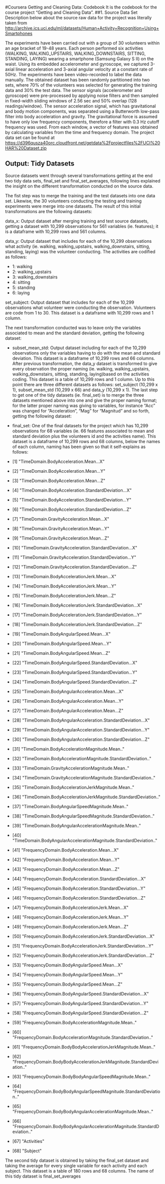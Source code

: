 #Coursera Getting and Cleaning Data: Codebook
It is the codebook for the course project “Getting and Cleaning Data”.
##1. Source Data Set
Description below about the source raw data for the project was literally taken from http://archive.ics.uci.edu/ml/datasets/Human+Activity+Recognition+Using+Smartphones

The experiments have been carried out with a group of 30 volunteers within an age bracket of 19-48 years. Each person performed six activities (WALKING, WALKING_UPSTAIRS, WALKING_DOWNSTAIRS, SITTING, STANDING, LAYING) wearing a smartphone (Samsung Galaxy S II) on the waist. Using its embedded accelerometer and gyroscope, we captured 3-axial linear acceleration and 3-axial angular velocity at a constant rate of 50Hz. The experiments have been video-recorded to label the data manually. The obtained dataset has been randomly partitioned into two sets, where 70% of the volunteers was selected for generating the training data and 30% the test data. 
The sensor signals (accelerometer and gyroscope) were pre-processed by applying noise filters and then sampled in fixed-width sliding windows of 2.56 sec and 50% overlap (128 readings/window). The sensor acceleration signal, which has gravitational and body motion components, was separated using a Butterworth low-pass filter into body acceleration and gravity. The gravitational force is assumed to have only low frequency components, therefore a filter with 0.3 Hz cutoff frequency was used. From each window, a vector of features was obtained by calculating variables from the time and frequency domain.
The project data set can be found at https://d396qusza40orc.cloudfront.net/getdata%2Fprojectfiles%2FUCI%20HAR%20Dataset.zip

## Output: Tidy Datasets
Source datasets went through several transformations getting at the end two tidy data sets, final_set and final_set_averages, following lines explained the insight on the different transformation conducted on the source data.

The fist step was to merge the training and the test datasets into one data set. Likewise, the 30 volunteers conducting the testing and training experiments were merge into one datasets. The result of this initial transformations are the following datasets:

data_x: Output dataset after merging training and test source datasets, getting a dataset with 10,299 observations for 561 variables (ie. features); it is a dataframe with 10,299 rows and 561 columns.

data_y: Output dataset that includes for each of the 10,299 observations what activity (ie. walking, walking_upstairs, walking_downstairs, sitting, standing, laying) was the volunteer conducting. The activities are codified as follows:
* 1: walking
* 2: walking_upstairs
* 3: walking_downstairs
* 4: sitting
* 5: standing
* 6: laying

set_subject: Output dataset that includes for each of the 10,299 observations what volunteer were conducting the observation. Volunteers are code from 1 to 30. This dataset is a dataframe with 10,299 rows and 1 column.

The next transformation conducted was to leave only the variables associated to mean and the standard deviation, getting the following dataset:

* subset_mean_std: Output dataset including for each of the 10,299 observations only the variables having to do with the mean and standard deviation. This dataset is a dataframe of 10,299 rows and 66 columns.
After previous transformation, the data_y dataset is transformed to give every observation the proper naming (ie. walking, walking_upstairs, walking_downstairs, sitting, standing, laying)based on the activities coding.  This dataset is a table of 10,299 rows and 1 column.
Up to this point there are three different datasets as follows: set_subject (10,299 x 1), subset_mean_std (10,299 x 66) and data_y (10,299 x 1).
The last step to get one of the tidy datasets (ie. final_set) is to merge the three datasets mentioned above into one and give the proper naming format; for the latter proper naming was giving to variables, for instance “Acc” was changed for “Acceleration”, “Mag” for “Magnitud” and so forth, getting the following dataset:

* final_set:  One of the final datasets for the project which has 10,299 observations for 68 variables (ie. 66 features associated to mean and standard deviation plus the volunteers id and the activities name). This dataset is a dataframe of 10,299 rows and 68 columns, below the names of each column, naming has been given so that it self-explains as follows:

* [1] "TimeDomain.BodyAcceleration.Mean...X"                                    
* [2] "TimeDomain.BodyAcceleration.Mean...Y"                                    
* [3] "TimeDomain.BodyAcceleration.Mean...Z"                                    
* [4] "TimeDomain.BodyAcceleration.StandardDeviation...X"                       
* [5] "TimeDomain.BodyAcceleration.StandardDeviation...Y"                       
* [6] "TimeDomain.BodyAcceleration.StandardDeviation...Z"                       
* [7] "TimeDomain.GravityAcceleration.Mean...X"                                 
* [8] "TimeDomain.GravityAcceleration.Mean...Y"                                 
* [9] "TimeDomain.GravityAcceleration.Mean...Z"                                 
* [10] "TimeDomain.GravityAcceleration.StandardDeviation...X"                    
* [11] "TimeDomain.GravityAcceleration.StandardDeviation...Y"                    
* [12] "TimeDomain.GravityAcceleration.StandardDeviation...Z"                    
* [13] "TimeDomain.BodyAccelerationJerk.Mean...X"                                
* [14] "TimeDomain.BodyAccelerationJerk.Mean...Y"                                
* [15] "TimeDomain.BodyAccelerationJerk.Mean...Z"                                
* [16] "TimeDomain.BodyAccelerationJerk.StandardDeviation...X"                   
* [17] "TimeDomain.BodyAccelerationJerk.StandardDeviation...Y"                   
* [18] "TimeDomain.BodyAccelerationJerk.StandardDeviation...Z"                   
* [19] "TimeDomain.BodyAngularSpeed.Mean...X"                                    
* [20] "TimeDomain.BodyAngularSpeed.Mean...Y"                                    
* [21] "TimeDomain.BodyAngularSpeed.Mean...Z"                                    
* [22] "TimeDomain.BodyAngularSpeed.StandardDeviation...X"                       
* [23] "TimeDomain.BodyAngularSpeed.StandardDeviation...Y"                       
* [24] "TimeDomain.BodyAngularSpeed.StandardDeviation...Z"                       
* [25] "TimeDomain.BodyAngularAcceleration.Mean...X"                             
* [26] "TimeDomain.BodyAngularAcceleration.Mean...Y"                             
* [27] "TimeDomain.BodyAngularAcceleration.Mean...Z"                             
* [28] "TimeDomain.BodyAngularAcceleration.StandardDeviation...X"                
* [29] "TimeDomain.BodyAngularAcceleration.StandardDeviation...Y"                
* [30] "TimeDomain.BodyAngularAcceleration.StandardDeviation...Z"                
* [31] "TimeDomain.BodyAccelerationMagnitude.Mean.."                             
* [32] "TimeDomain.BodyAccelerationMagnitude.StandardDeviation.."                
* [33] "TimeDomain.GravityAccelerationMagnitude.Mean.."                          
* [34] "TimeDomain.GravityAccelerationMagnitude.StandardDeviation.."             
* [35] "TimeDomain.BodyAccelerationJerkMagnitude.Mean.."                         
* [36] "TimeDomain.BodyAccelerationJerkMagnitude.StandardDeviation.."            
* [37] "TimeDomain.BodyAngularSpeedMagnitude.Mean.."                             
* [38] "TimeDomain.BodyAngularSpeedMagnitude.StandardDeviation.."                
* [39] "TimeDomain.BodyAngularAccelerationMagnitude.Mean.."                      
* [40] "TimeDomain.BodyAngularAccelerationMagnitude.StandardDeviation.."         
* [41] "FrequencyDomain.BodyAcceleration.Mean...X"                               
* [42] "FrequencyDomain.BodyAcceleration.Mean...Y"                               
* [43] "FrequencyDomain.BodyAcceleration.Mean...Z"                               
* [44] "FrequencyDomain.BodyAcceleration.StandardDeviation...X"                  
* [45] "FrequencyDomain.BodyAcceleration.StandardDeviation...Y"                  
* [46] "FrequencyDomain.BodyAcceleration.StandardDeviation...Z"                  
* [47] "FrequencyDomain.BodyAccelerationJerk.Mean...X"                           
* [48] "FrequencyDomain.BodyAccelerationJerk.Mean...Y"                           
* [49] "FrequencyDomain.BodyAccelerationJerk.Mean...Z"                           
* [50] "FrequencyDomain.BodyAccelerationJerk.StandardDeviation...X"              
* [51] "FrequencyDomain.BodyAccelerationJerk.StandardDeviation...Y"              
* [52] "FrequencyDomain.BodyAccelerationJerk.StandardDeviation...Z"              
* [53] "FrequencyDomain.BodyAngularSpeed.Mean...X"                               
* [54] "FrequencyDomain.BodyAngularSpeed.Mean...Y"                               
* [55] "FrequencyDomain.BodyAngularSpeed.Mean...Z"                               
* [56] "FrequencyDomain.BodyAngularSpeed.StandardDeviation...X"                  
* [57] "FrequencyDomain.BodyAngularSpeed.StandardDeviation...Y"                  
* [58] "FrequencyDomain.BodyAngularSpeed.StandardDeviation...Z"                  
* [59] "FrequencyDomain.BodyAccelerationMagnitude.Mean.."                        
* [60] "FrequencyDomain.BodyAccelerationMagnitude.StandardDeviation.."           
* [61] "FrequencyDomain.BodyBodyAccelerationJerkMagnitude.Mean.."                
* [62] "FrequencyDomain.BodyBodyAccelerationJerkMagnitude.StandardDeviation.."   
* [63] "FrequencyDomain.BodyBodyAngularSpeedMagnitude.Mean.."                    
* [64] "FrequencyDomain.BodyBodyAngularSpeedMagnitude.StandardDeviation.."       
* [65] "FrequencyDomain.BodyBodyAngularAccelerationMagnitude.Mean.."             
* [66] "FrequencyDomain.BodyBodyAngularAccelerationMagnitude.StandardDeviation.."
* [67] "Activities"                                                              
* [68] "Subject"

The second tidy dataset is obtained by taking the final_set dataset and taking the average for every single variable for each activity and each subject. This dataset is a table of 180 rows and 68 columns. The name of this tidy dataset is final_set_averages
 
